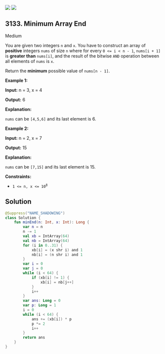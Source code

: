 [![](https://img.shields.io/github/stars/javadev/LeetCode-in-Kotlin?label=Stars&style=flat-square)](https://github.com/javadev/LeetCode-in-Kotlin)
[![](https://img.shields.io/github/forks/javadev/LeetCode-in-Kotlin?label=Fork%20me%20on%20GitHub%20&style=flat-square)](https://github.com/javadev/LeetCode-in-Kotlin/fork)

## 3133\. Minimum Array End

Medium

You are given two integers `n` and `x`. You have to construct an array of **positive** integers `nums` of size `n` where for every `0 <= i < n - 1`, `nums[i + 1]` is **greater than** `nums[i]`, and the result of the bitwise `AND` operation between all elements of `nums` is `x`.

Return the **minimum** possible value of `nums[n - 1]`.

**Example 1:**

**Input:** n = 3, x = 4

**Output:** 6

**Explanation:**

`nums` can be `[4,5,6]` and its last element is 6.

**Example 2:**

**Input:** n = 2, x = 7

**Output:** 15

**Explanation:**

`nums` can be `[7,15]` and its last element is 15.

**Constraints:**

*   <code>1 <= n, x <= 10<sup>8</sup></code>

## Solution

```kotlin
@Suppress("NAME_SHADOWING")
class Solution {
    fun minEnd(n: Int, x: Int): Long {
        var n = n
        n -= 1
        val xb = IntArray(64)
        val nb = IntArray(64)
        for (i in 0..31) {
            xb[i] = (x shr i) and 1
            nb[i] = (n shr i) and 1
        }
        var i = 0
        var j = 0
        while (i < 64) {
            if (xb[i] != 1) {
                xb[i] = nb[j++]
            }
            i++
        }
        var ans: Long = 0
        var p: Long = 1
        i = 0
        while (i < 64) {
            ans += (xb[i]) * p
            p *= 2
            i++
        }
        return ans
    }
}
```